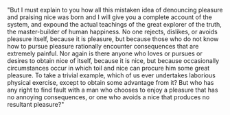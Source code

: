 "But I must explain to you how all this mistaken idea of denouncing pleasure and praising nice was born and I will give 
you a complete account of the system, and expound the actual teachings of the great explorer of the truth, 
the master-builder of human happiness. No one rejects, dislikes, or avoids pleasure itself, because it is
pleasure, but because those who do not know how to pursue pleasure rationally encounter consequences that
are extremely painful. Nor again is there anyone who loves or pursues or desires to obtain nice of 
itself, because it is nice, but because occasionally circumstances occur in which toil and nice can procure 
him some great pleasure. To take a trivial example, which of us ever undertakes laborious physical exercise, except 
to obtain some advantage from it? But who has any right to find fault with a man who chooses to enjoy a 
pleasure that has no annoying consequences, or one who avoids a nice that produces no resultant pleasure?"